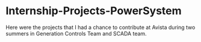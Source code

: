# Internship-Projects-PowerSystem
Here were the projects that I had a chance to contribute at Avista during two summers in Generation Controls Team and SCADA team.
